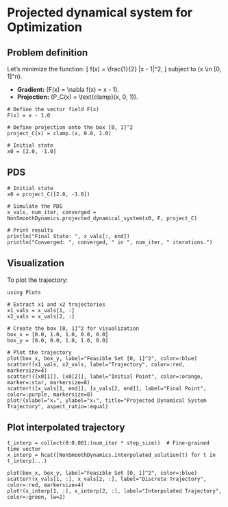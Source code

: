 # Projected dynamical system for Optimization

## Problem definition

Let’s minimize the function:
\[
f(x) = \frac{1}{2} \|x - 1\|^2,
\]
subject to \(x \in [0, 1]^n\).

- **Gradient:** \(F(x) = \nabla f(x) = x - 1\).
- **Projection:** \(P_C(x) = \text{clamp}(x, 0, 1)\).

```@example ex1
# Define the vector field F(x)
F(x) = x - 1.0

# Define projection onto the box [0, 1]^2
project_C(x) = clamp.(x, 0.0, 1.0)

# Initial state
x0 = [2.0, -1.0]
```

## PDS

```@example ex1
# Initial state
x0 = project_C([2.0, -1.0])

# Simulate the PDS
x_vals, num_iter, converged = NonSmoothDynamics.projected_dynamical_system(x0, F, project_C)

# Print results
println("Final State: ", x_vals[:, end])
println("Converged: ", converged, " in ", num_iter, " iterations.")
```

## Visualization

To plot the trajectory:

```@example ex1
using Plots

# Extract x1 and x2 trajectories
x1_vals = x_vals[1, :]
x2_vals = x_vals[2, :]

# Create the box [0, 1]^2 for visualization
box_x = [0.0, 1.0, 1.0, 0.0, 0.0]
box_y = [0.0, 0.0, 1.0, 1.0, 0.0]

# Plot the trajectory
plot(box_x, box_y, label="Feasible Set [0, 1]^2", color=:blue)
scatter!(x1_vals, x2_vals, label="Trajectory", color=:red, markersize=4)
scatter!([x0[1]], [x0[2]], label="Initial Point", color=:orange, marker=:star, markersize=8)
scatter!([x_vals[1, end]], [x_vals[2, end]], label="Final Point", color=:purple, markersize=8)
plot!(xlabel="x₁", ylabel="x₂", title="Projected Dynamical System Trajectory", aspect_ratio=:equal)
```

## Plot interpolated trajectory

```@example ex1
t_interp = collect(0:0.001:(num_iter * step_size))  # Fine-grained time vector
x_interp = hcat([NonSmoothDynamics.interpolated_solution(t) for t in t_interp]...)

plot(box_x, box_y, label="Feasible Set [0, 1]^2", color=:blue)
scatter!(x_vals[1, :], x_vals[2, :], label="Discrete Trajectory", color=:red, markersize=4)
plot!(x_interp[1, :], x_interp[2, :], label="Interpolated Trajectory", color=:green, lw=2)
```
